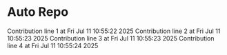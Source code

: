 # Auto Repo

Contribution line 1 at Fri Jul 11 10:55:22 2025
Contribution line 2 at Fri Jul 11 10:55:23 2025
Contribution line 3 at Fri Jul 11 10:55:23 2025
Contribution line 4 at Fri Jul 11 10:55:24 2025
